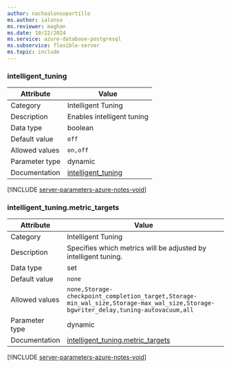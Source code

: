 ```yaml
---
author: nachoalonsoportillo
ms.author: ialonso
ms.reviewer: maghan
ms.date: 10/22/2024
ms.service: azure-database-postgresql
ms.subservice: flexible-server
ms.topic: include
---
```

### intelligent_tuning

| Attribute      | Value                                                      |
|----------------|------------------------------------------------------------|
| Category       | Intelligent Tuning |
| Description    | Enables intelligent tuning                                      |
| Data type      | boolean   |
| Default value  | `off`         |
| Allowed values | `on,off`                                                                                                                           |
| Parameter type | dynamic        |
| Documentation  | [intelligent_tuning](https://go.microsoft.com/fwlink/?linkid=2274150)                |


[!INCLUDE [server-parameters-azure-notes-void](./server-parameters-azure-notes-void.md)]



### intelligent_tuning.metric_targets

| Attribute      | Value                                                      |
|----------------|------------------------------------------------------------|
| Category       | Intelligent Tuning |
| Description    | Specifies which metrics will be adjusted by intelligent tuning. |
| Data type      | set       |
| Default value  | `none`        |
| Allowed values | `none,Storage-checkpoint_completion_target,Storage-min_wal_size,Storage-max_wal_size,Storage-bgwriter_delay,tuning-autovacuum,all` |
| Parameter type | dynamic        |
| Documentation  | [intelligent_tuning.metric_targets](https://go.microsoft.com/fwlink/?linkid=2274150) |


[!INCLUDE [server-parameters-azure-notes-void](./server-parameters-azure-notes-void.md)]



